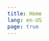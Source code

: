 ```yaml
---
title: Home
lang: en-US
page: true
---
```


<script setup>

if (typeof window !== 'undefined') {
  const preferredLang = localStorage.getItem('preferred_lang') || 'en-US'
  window.location.pathname = `/${preferredLang}/`
}

</script>
